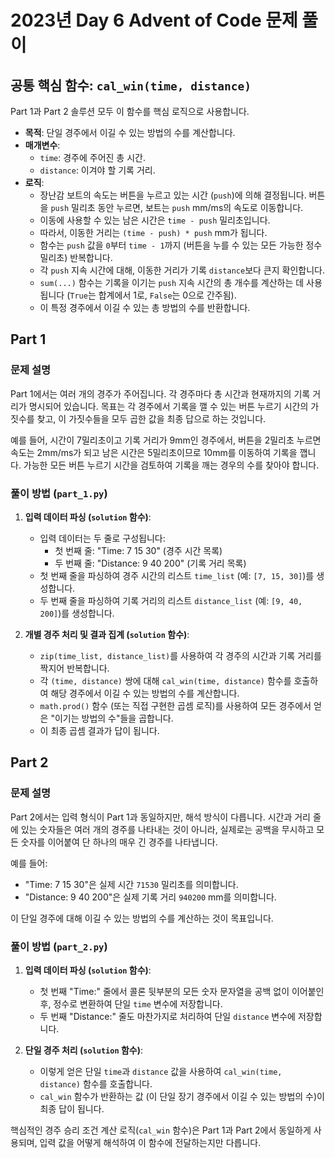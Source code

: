 # 2023년 Day 6 Advent of Code 문제 풀이

## 공통 핵심 함수: `cal_win(time, distance)`

Part 1과 Part 2 솔루션 모두 이 함수를 핵심 로직으로 사용합니다.

*   **목적**: 단일 경주에서 이길 수 있는 방법의 수를 계산합니다.
*   **매개변수**:
    *   `time`: 경주에 주어진 총 시간.
    *   `distance`: 이겨야 할 기록 거리.
*   **로직**:
    *   장난감 보트의 속도는 버튼을 누르고 있는 시간 (`push`)에 의해 결정됩니다. 버튼을 `push` 밀리초 동안 누르면, 보트는 `push` mm/ms의 속도로 이동합니다.
    *   이동에 사용할 수 있는 남은 시간은 `time - push` 밀리초입니다.
    *   따라서, 이동한 거리는 `(time - push) * push` mm가 됩니다.
    *   함수는 `push` 값을 `0`부터 `time - 1`까지 (버튼을 누를 수 있는 모든 가능한 정수 밀리초) 반복합니다.
    *   각 `push` 지속 시간에 대해, 이동한 거리가 기록 `distance`보다 큰지 확인합니다.
    *   `sum(...)` 함수는 기록을 이기는 `push` 지속 시간의 총 개수를 계산하는 데 사용됩니다 (`True`는 합계에서 1로, `False`는 0으로 간주됨).
    *   이 특정 경주에서 이길 수 있는 총 방법의 수를 반환합니다.

## Part 1

### 문제 설명

Part 1에서는 여러 개의 경주가 주어집니다. 각 경주마다 총 시간과 현재까지의 기록 거리가 명시되어 있습니다. 목표는 각 경주에서 기록을 깰 수 있는 버튼 누르기 시간의 가짓수를 찾고, 이 가짓수들을 모두 곱한 값을 최종 답으로 하는 것입니다.

예를 들어, 시간이 7밀리초이고 기록 거리가 9mm인 경주에서, 버튼을 2밀리초 누르면 속도는 2mm/ms가 되고 남은 시간은 5밀리초이므로 10mm를 이동하여 기록을 깹니다. 가능한 모든 버튼 누르기 시간을 검토하여 기록을 깨는 경우의 수를 찾아야 합니다.

### 풀이 방법 (`part_1.py`)

1.  **입력 데이터 파싱 (`solution` 함수)**:
    *   입력 데이터는 두 줄로 구성됩니다:
        *   첫 번째 줄: "Time:      7  15   30" (경주 시간 목록)
        *   두 번째 줄: "Distance:  9  40  200" (기록 거리 목록)
    *   첫 번째 줄을 파싱하여 경주 시간의 리스트 `time_list` (예: `[7, 15, 30]`)를 생성합니다.
    *   두 번째 줄을 파싱하여 기록 거리의 리스트 `distance_list` (예: `[9, 40, 200]`)를 생성합니다.

2.  **개별 경주 처리 및 결과 집계 (`solution` 함수)**:
    *   `zip(time_list, distance_list)`를 사용하여 각 경주의 시간과 기록 거리를 짝지어 반복합니다.
    *   각 `(time, distance)` 쌍에 대해 `cal_win(time, distance)` 함수를 호출하여 해당 경주에서 이길 수 있는 방법의 수를 계산합니다.
    *   `math.prod()` 함수 (또는 직접 구현한 곱셈 로직)를 사용하여 모든 경주에서 얻은 "이기는 방법의 수"들을 곱합니다.
    *   이 최종 곱셈 결과가 답이 됩니다.

## Part 2

### 문제 설명

Part 2에서는 입력 형식이 Part 1과 동일하지만, 해석 방식이 다릅니다. 시간과 거리 줄에 있는 숫자들은 여러 개의 경주를 나타내는 것이 아니라, 실제로는 공백을 무시하고 모든 숫자를 이어붙여 단 하나의 매우 긴 경주를 나타냅니다.

예를 들어:
*   "Time: 7 15 30"은 실제 시간 `71530` 밀리초를 의미합니다.
*   "Distance: 9 40 200"은 실제 기록 거리 `940200` mm를 의미합니다.

이 단일 경주에 대해 이길 수 있는 방법의 수를 계산하는 것이 목표입니다.

### 풀이 방법 (`part_2.py`)

1.  **입력 데이터 파싱 (`solution` 함수)**:
    *   첫 번째 "Time:" 줄에서 콜론 뒷부분의 모든 숫자 문자열을 공백 없이 이어붙인 후, 정수로 변환하여 단일 `time` 변수에 저장합니다.
    *   두 번째 "Distance:" 줄도 마찬가지로 처리하여 단일 `distance` 변수에 저장합니다.

2.  **단일 경주 처리 (`solution` 함수)**:
    *   이렇게 얻은 단일 `time`과 `distance` 값을 사용하여 `cal_win(time, distance)` 함수를 호출합니다.
    *   `cal_win` 함수가 반환하는 값 (이 단일 장기 경주에서 이길 수 있는 방법의 수)이 최종 답이 됩니다.

핵심적인 경주 승리 조건 계산 로직(`cal_win` 함수)은 Part 1과 Part 2에서 동일하게 사용되며, 입력 값을 어떻게 해석하여 이 함수에 전달하는지만 다릅니다.